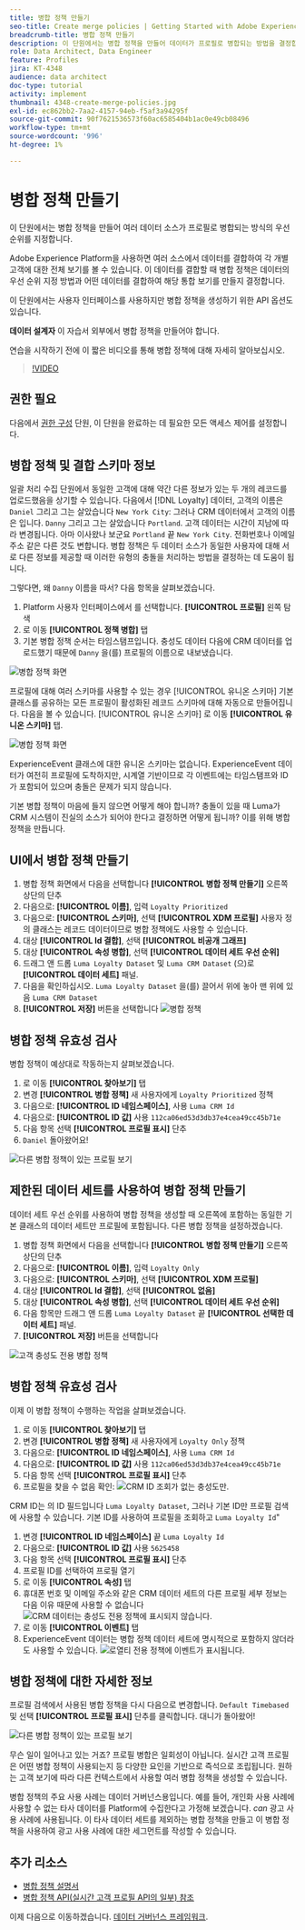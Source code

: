 ```yaml
---
title: 병합 정책 만들기
seo-title: Create merge policies | Getting Started with Adobe Experience Platform for Data Architects and Data Engineers
breadcrumb-title: 병합 정책 만들기
description: 이 단원에서는 병합 정책을 만들어 데이터가 프로필로 병합되는 방법을 결정합니다.
role: Data Architect, Data Engineer
feature: Profiles
jira: KT-4348
audience: data architect
doc-type: tutorial
activity: implement
thumbnail: 4348-create-merge-policies.jpg
exl-id: ec862bb2-7aa2-4157-94eb-f5af3a94295f
source-git-commit: 90f7621536573f60ac6585404b1ac0e49cb08496
workflow-type: tm+mt
source-wordcount: '996'
ht-degree: 1%

---
```


# 병합 정책 만들기

<!--20 min-->

이 단원에서는 병합 정책을 만들어 여러 데이터 소스가 프로필로 병합되는 방식의 우선 순위를 지정합니다.

Adobe Experience Platform을 사용하면 여러 소스에서 데이터를 결합하여 각 개별 고객에 대한 전체 보기를 볼 수 있습니다. 이 데이터를 결합할 때 병합 정책은 데이터의 우선 순위 지정 방법과 어떤 데이터를 결합하여 해당 통합 보기를 만들지 결정합니다.

이 단원에서는 사용자 인터페이스를 사용하지만 병합 정책을 생성하기 위한 API 옵션도 있습니다.

**데이터 설계자** 이 자습서 외부에서 병합 정책을 만들어야 합니다.

연습을 시작하기 전에 이 짧은 비디오를 통해 병합 정책에 대해 자세히 알아보십시오.
>[!VIDEO](https://video.tv.adobe.com/v/330433?quality=12&learn=on)

## 권한 필요

다음에서 [권한 구성](configure-permissions.md) 단원, 이 단원을 완료하는 데 필요한 모든 액세스 제어를 설정합니다.

<!--* Permission items **[!UICONTROL Profile Management]** > **[!UICONTROL View Merge Policies]** and **[!UICONTROL Manage Merge Policies]**
* Permission item **[!UICONTROL Profile Management]** > **[!UICONTROL View Profiles]** and **[!UICONTROL Manage Profiles]**
* Permission item **[!UICONTROL Sandboxes]** > `Luma Tutorial`
* User-role access to the `Luma Tutorial Platform` product profile
-->

## 병합 정책 및 결합 스키마 정보

일괄 처리 수집 단원에서 동일한 고객에 대해 약간 다른 정보가 있는 두 개의 레코드를 업로드했음을 상기할 수 있습니다. 다음에서 [!DNL Loyalty] 데이터, 고객의 이름은 `Daniel` 그리고 그는 살았습니다 `New York City`: 그러나 CRM 데이터에서 고객의 이름은 입니다. `Danny` 그리고 그는 살았습니다 `Portland`. 고객 데이터는 시간이 지남에 따라 변경됩니다. 아마 이사왔나 보군요 `Portland` 끝 `New York City`. 전화번호나 이메일 주소 같은 다른 것도 변합니다. 병합 정책은 두 데이터 소스가 동일한 사용자에 대해 서로 다른 정보를 제공할 때 이러한 유형의 충돌을 처리하는 방법을 결정하는 데 도움이 됩니다.

그렇다면, 왜 `Danny` 이름을 따서? 다음 항목을 살펴보겠습니다.

1. Platform 사용자 인터페이스에서 를 선택합니다. **[!UICONTROL 프로필]** 왼쪽 탐색
1. 로 이동 **[!UICONTROL 정책 병합]** 탭
1. 기본 병합 정책 순서는 타임스탬프입니다. 충성도 데이터 다음에 CRM 데이터를 업로드했기 때문에 `Danny` 을(를) 프로필의 이름으로 내보냈습니다.

![병합 정책 화면](assets/mergepolicies-default.png)

프로필에 대해 여러 스키마를 사용할 수 있는 경우 [!UICONTROL 유니온 스키마] 기본 클래스를 공유하는 모든 프로필이 활성화된 레코드 스키마에 대해 자동으로 만들어집니다. 다음을 볼 수 있습니다. [!UICONTROL 유니온 스키마] 로 이동 **[!UICONTROL 유니온 스키마]** 탭.

![병합 정책 화면](assets/mergepolicies-unionSchema.png)

ExperienceEvent 클래스에 대한 유니온 스키마는 없습니다. ExperienceEvent 데이터가 여전히 프로필에 도착하지만, 시계열 기반이므로 각 이벤트에는 타임스탬프와 ID가 포함되어 있으며 충돌은 문제가 되지 않습니다.

기본 병합 정책이 마음에 들지 않으면 어떻게 해야 합니까? 충돌이 있을 때 Luma가 CRM 시스템이 진실의 소스가 되어야 한다고 결정하면 어떻게 됩니까? 이를 위해 병합 정책을 만듭니다.

## UI에서 병합 정책 만들기

1. 병합 정책 화면에서 다음을 선택합니다 **[!UICONTROL 병합 정책 만들기]** 오른쪽 상단의 단추
1. 다음으로: **[!UICONTROL 이름]**, 입력 `Loyalty Prioritized`
1. 다음으로: **[!UICONTROL 스키마]**, 선택 **[!UICONTROL XDM 프로필]** 사용자 정의 클래스는 레코드 데이터이므로 병합 정책에도 사용할 수 있습니다.
1. 대상 **[!UICONTROL Id 결합]**, 선택 **[!UICONTROL 비공개 그래프]**
1. 대상 **[!UICONTROL 속성 병합]**, 선택 **[!UICONTROL 데이터 세트 우선 순위]**
1. 드래그 앤 드롭 `Luma Loyalty Dataset` 및 `Luma CRM Dataset` (으)로 **[!UICONTROL 데이터 세트]** 패널.
1. 다음을 확인하십시오. `Luma Loyalty Dataset` 을(를) 끌어서 위에 놓아 맨 위에 있음 `Luma CRM Dataset`
1. **[!UICONTROL 저장]** 버튼을 선택합니다
   <!--do i need to explain Private Graph? Is that GA?-->
   ![병합 정책](assets/mergepolicies-newPolicy.png)

## 병합 정책 유효성 검사

병합 정책이 예상대로 작동하는지 살펴보겠습니다.

1. 로 이동 **[!UICONTROL 찾아보기]** 탭
1. 변경 **[!UICONTROL 병합 정책]** 새 사용자에게 `Loyalty Prioritized` 정책
1. 다음으로: **[!UICONTROL ID 네임스페이스]**, 사용 `Luma CRM Id`
1. 다음으로: **[!UICONTROL ID 값]** 사용 `112ca06ed53d3db37e4cea49cc45b71e`
1. 다음 항목 선택 **[!UICONTROL 프로필 표시]** 단추
1. `Daniel` 돌아왔어요!

![다른 병합 정책이 있는 프로필 보기](assets/mergepolicies-lookupProfileWithMergePolicy.png)

## 제한된 데이터 세트를 사용하여 병합 정책 만들기

데이터 세트 우선 순위를 사용하여 병합 정책을 생성할 때 오른쪽에 포함하는 동일한 기본 클래스의 데이터 세트만 프로필에 포함됩니다. 다른 병합 정책을 설정하겠습니다.

1. 병합 정책 화면에서 다음을 선택합니다 **[!UICONTROL 병합 정책 만들기]** 오른쪽 상단의 단추
1. 다음으로: **[!UICONTROL 이름]**, 입력  `Loyalty Only`
1. 다음으로: **[!UICONTROL 스키마]**, 선택 **[!UICONTROL XDM 프로필]**
1. 대상 **[!UICONTROL Id 결합]**, 선택 **[!UICONTROL 없음]**
1. 대상 **[!UICONTROL 속성 병합]**, 선택 **[!UICONTROL 데이터 세트 우선 순위]**
1. 다음 항목만 드래그 앤 드롭 `Luma Loyalty Dataset` 끝 **[!UICONTROL 선택한 데이터 세트]** 패널.
1. **[!UICONTROL 저장]** 버튼을 선택합니다

![고객 충성도 전용 병합 정책](assets/mergepolicies-loyaltyOnly.png)

## 병합 정책 유효성 검사

이제 이 병합 정책이 수행하는 작업을 살펴보겠습니다.

1. 로 이동 **[!UICONTROL 찾아보기]** 탭
1. 변경 **[!UICONTROL 병합 정책]** 새 사용자에게 `Loyalty Only` 정책
1. 다음으로: **[!UICONTROL ID 네임스페이스]**, 사용 `Luma CRM Id`
1. 다음으로: **[!UICONTROL ID 값]** 사용 `112ca06ed53d3db37e4cea49cc45b71e`
1. 다음 항목 선택 **[!UICONTROL 프로필 표시]** 단추
1. 프로필을 찾을 수 없음 확인:
   ![CRM ID 조회가 없는 충성도만.](assets/mergepolicies-loyaltyOnly-noCrmLookup.png)

CRM ID는 의 ID 필드입니다 `Luma Loyalty Dataset`, 그러나 기본 ID만 프로필 검색에 사용할 수 있습니다. 기본 ID를 사용하여 프로필을 조회하고 `Luma Loyalty Id`&quot;

1. 변경 **[!UICONTROL ID 네임스페이스]** 끝 `Luma Loyalty Id`
1. 다음으로: **[!UICONTROL ID 값]** 사용 `5625458`
1. 다음 항목 선택 **[!UICONTROL 프로필 표시]** 단추
1. 프로필 ID를 선택하여 프로필 열기
1. 로 이동 **[!UICONTROL 속성]** 탭
1. 휴대폰 번호 및 이메일 주소와 같은 CRM 데이터 세트의 다른 프로필 세부 정보는 다음 이유 때문에 사용할 수 없습니다
   ![CRM 데이터는 충성도 전용 정책에 표시되지 않습니다.](assets/mergepolicies-loyaltyOnly-attributes.png)
1. 로 이동 **[!UICONTROL 이벤트]** 탭
1. ExperienceEvent 데이터는 병합 정책 데이터 세트에 명시적으로 포함하지 않더라도 사용할 수 있습니다.
   ![로열티 전용 정책에 이벤트가 표시됩니다.](assets/mergepolicies-loyaltyOnly-events.png)

## 병합 정책에 대한 자세한 정보

프로필 검색에서 사용된 병합 정책을 다시 다음으로 변경합니다. `Default Timebased` 및 선택 **[!UICONTROL 프로필 표시]** 단추를 클릭합니다. 대니가 돌아왔어!

![다른 병합 정책이 있는 프로필 보기](assets/mergepolicies-backToDanny.png)

무슨 일이 일어나고 있는 거죠? 프로필 병합은 일회성이 아닙니다. 실시간 고객 프로필은 어떤 병합 정책이 사용되는지 등 다양한 요인을 기반으로 즉석으로 조립됩니다. 원하는 고객 보기에 따라 다른 컨텍스트에서 사용할 여러 병합 정책을 생성할 수 있습니다.

병합 정책의 주요 사용 사례는 데이터 거버넌스용입니다. 예를 들어, 개인화 사용 사례에 사용할 수 없는 타사 데이터를 Platform에 수집한다고 가정해 보겠습니다. _can_ 광고 사용 사례에 사용됩니다. 이 타사 데이터 세트를 제외하는 병합 정책을 만들고 이 병합 정책을 사용하여 광고 사용 사례에 대한 세그먼트를 작성할 수 있습니다.

## 추가 리소스

* [병합 정책 설명서](https://experienceleague.adobe.com/docs/experience-platform/profile/merge-policies/overview.html)
* [병합 정책 API(실시간 고객 프로필 API의 일부) 참조](https://www.adobe.io/experience-platform-apis/references/profile/#tag/Merge-policies)

이제 다음으로 이동하겠습니다. [데이터 거버넌스 프레임워크](apply-data-governance-framework.md).

